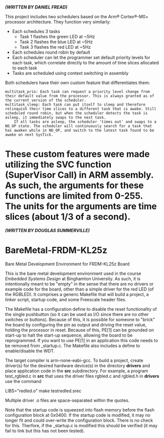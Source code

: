 ***(WRITTEN BY DANIEL FREAD)***

This project includes two schedulers based on the Arm® Cortex®-M0+ processor architecture. They function very similarly:
- Each schedules 3 tasks
	- Task 1 flashes the green LED at ~5Hz
	- Task 2 flashes the blue LED at ~5Hz
	- Task 3 flashes the red LED at ~5Hz
- Each schedules round robin by default
- Each scheduler can let the programmer set default priority levels for each task, which correlate directly to the amount of time slices allocated to each task
- Tasks are scheduled using context switching in assembly

Both schedulers have their own custom feature that differentiates them:
	
	multitask_prio: Each task can request a priority level change from their default value from the processor. This is always granted as of the current version of the scheduler.
	multitask_sleep: Each task can put itself to sleep and therefore relinquish their time slices to a different task that is awake. Still scheduled round robin, but when the scheduler detects the task is asleep, it immediately swaps to the next task.
		If all tasks are asleep, the scheduler 'times out' and swaps to a NO_OP state. The scheduler will continuously search for a task that has awaken while in NO_OP, and switch to the latest task found to be awake on next SysTick. 

These custom features were made utilizing the SVC function (SuperVisor Call) in ARM assembly. As such, the arguments for these functions are limited from 0-255. The units for the arguments are time slices (about 1/3 of a second).
=============================================================================================================================================================================================================================================================================================================================
***(WRITTEN BY DOUGLAS SUMMERVILLE)***

# BareMetal-FRDM-KL25z
Bare Metal Development Environment for FRDM-KL25z Board


This is the bare metal development environment used in the course *Embedded Systems Design* at Binghamton University.  As such, it is intentionally meant to be "empty" in the sense that there are no drivers or example code for the board, other than a simple driver for the red LED (of the RGBLED).  It comprises a generic Makefile that will build a project, a linker script, startup code, and some Freescale header files.  

The Makefile has a configuration define to disable the reset functionality of the single pushbutton (so it can be used as I/O since there are no other switches or buttons).  Because of this, it is possible for someone to "brick" the board by configuring the pin as output and driving the reset value, holding the processor in reset.  Because of this, PE[1] can be grounded on start-up to halt the start-up sequence, allowing the board to be reprogrammed.  If you want to use PE[1] in an application this code needs to be removed from _startup.c.  The Makefile also includes a define to enable/disable the WDT.

The target compiler is arm-none-eabi-gcc.  To build a project, create driver(s) for the desired hardware device(s) in the directory **drivers** and place application code in the **src** subdirectory.  For example, a program test_rgbled.c in **src** that uses the driver files rgbled.c and rgbled.h in **drivers** use the command

LIBS="redled.o" make testredled.srec

Multiple driver .o files are space-separated within the quotes.

Note that the startup code is squeezed into flash memory before the flash configuration block at 0x0400.  If the startup code is modified, it may no longer fit and could over-write the configuration block.  There is no check for this.  Therfore, if the _startup.c is modified this should be verified (it may fail to link but this has not been tested).
